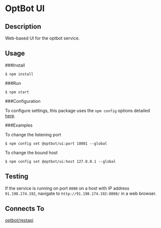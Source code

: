 OptBot UI
=========
Description
--
Web-based UI for the optbot service.

Usage
--

###Install

	$ npm install

###Run

	$ npm start

###Configuration

To configure settings, this package uses the `npm config` options detailed [here](https://docs.npmjs.com/files/package.json#config).

###Examples

To change the listening port

	$ npm config set @optbot/ui:port 18081 --global

To change the bound host

	$ npm config set @optbot/ui:host 127.0.0.1 --global

Testing
--

If the service is running on port `8080` on a host with IP address `91.198.174.192`, navigate to `http://91.198.174.192:8080/` in a web browser.

Connects To
--
[optbot/restapi](https://github.com/optbot/restapi)